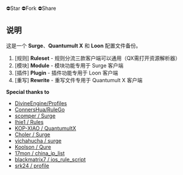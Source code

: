 ⛔️Star ⛔️Fork ⛔️Share

## 说明

这是一个 **Surge**、**Quantumult X** 和 **Loon** 配置文件备份。

1. [规则] **Ruleset** - 规则分流三款客户端可以通用（QX需打开资源解析器）
2. [模块] **Module** - 模块功能专用于 Surge 客户端
3. [插件] **Plugin** - 插件功能专用于 Loon 客户端
4. [重写] **Rewrite** - 重写文件专用于 Quantumult X 客户端

**Special thanks to**

- [DivineEngine/Profiles](https://github.com/DivineEngine/Profiles/tree/master)
- [ConnersHua/RuleGo](https://github.com/ConnersHua/RuleGo/tree/master)
- [scomper / Surge](https://github.com/scomper/Surge)
- [lhie1 / Rules](https://github.com/lhie1/Rules)
- [KOP-XIAO / QuantumultX](https://github.com/KOP-XIAO/QuantumultX)
- [Choler / Surge](https://github.com/Choler/Surge)
- [yichahucha / surge](https://github.com/yichahucha/surge)
- [Koolson / Qure](https://github.com/Koolson/Qure)
- [17mon / china_ip_list](https://github.com/17mon/china_ip_list)
- [blackmatrix7 / ios_rule_script](https://github.com/blackmatrix7/ios_rule_script)
- [srk24 / profile](https://github.com/srk24/profile)
